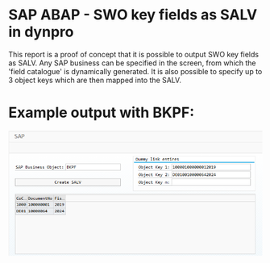# SAP ABAP - SWO key fields as SALV in dynpro
This report is a proof of concept that it is possible to output SWO key fields as SALV. Any SAP business can be specified in the screen, from which the 'field catalogue' is dynamically generated. It is also possible to specify up to 3 object keys which are then mapped into the SALV. 

# Example output with BKPF:
![Alt text](/output.png?raw=true "Output")
